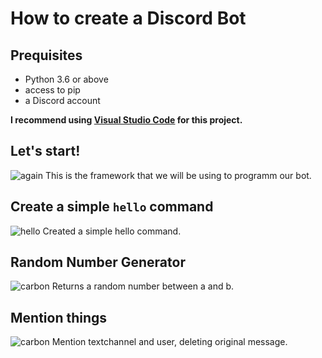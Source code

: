 # How to create a Discord Bot

## Prequisites
+ Python 3.6 or above
+ access to pip
+ a Discord account

**I recommend using [Visual Studio Code](https://code.visualstudio.com/) for this project.**
## Let's start!
![again](https://user-images.githubusercontent.com/71967547/134800460-12f57149-8bf6-432f-8f57-285523b6014b.png)
This is the framework that we will be using to programm our bot.
## Create a simple `hello` command
![hello](https://user-images.githubusercontent.com/71967547/134800560-fa3012b8-1f4a-416e-8f18-eb79441a29da.png)
Created a simple hello command.
## Random Number Generator
![carbon](https://user-images.githubusercontent.com/71967547/134801947-b30dd4a0-302f-43ee-ba06-bccae76aaac0.png)
Returns a random number between a and b.
## Mention things
![carbon](https://user-images.githubusercontent.com/71967547/134801836-5af4c995-2e93-47aa-a385-7315897fd16d.png)
Mention textchannel and user, deleting original message.
